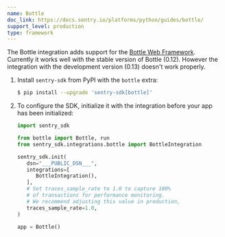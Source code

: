 ```yaml
---
name: Bottle
doc_link: https://docs.sentry.io/platforms/python/guides/bottle/
support_level: production
type: framework
---
```


<!-- * * * * * * * * * * * *  * * * * * * * ATTENTION * * * * * * * * * * * * * * * * * * * * * * * *
*                          UPDATES WILL NO LONGER BE REFLECTED IN SENTRY                            *
*                                                                                                   *
* We've successfully migrated all "getting started/wizard" documents to the main Sentry repository, *
* where you can find them in the folder named "gettingStartedDocs" ->                               *
* https://github.com/getsentry/sentry/tree/master/static/app/gettingStartedDocs.                    *
*                                                                                                   *
* Find more details about the project in the concluded Epic ->                                      *
* https://github.com/getsentry/sentry/issues/48144                                                  *
*                                                                                                   *
* This document is planned to be removed in the future. However, it has not been removed yet,       *
* primarily because self-hosted users depend on it to access instructions for setting up their      *
* platform. We need to come up with a solution before removing these docs.                          *
* * * * * * * * * * * *  * * * * * * * ATTENTION * * * * * * * * * * * * * * * * * * * * * * * * * -->

The Bottle integration adds support for the [Bottle Web Framework](https://bottlepy.org/).
Currently it works well with the stable version of Bottle (0.12).
However the integration with the development version (0.13) doesn't work properly.

1. Install `sentry-sdk` from PyPI with the `bottle` extra:

   ```bash
   $ pip install --upgrade 'sentry-sdk[bottle]'
   ```

2. To configure the SDK, initialize it with the integration before your app has been initialized:

   ```python
   import sentry_sdk

   from bottle import Bottle, run
   from sentry_sdk.integrations.bottle import BottleIntegration

   sentry_sdk.init(
      dsn="___PUBLIC_DSN___",
      integrations=[
         BottleIntegration(),
      ],
      # Set traces_sample_rate to 1.0 to capture 100%
      # of transactions for performance monitoring.
      # We recommend adjusting this value in production,
      traces_sample_rate=1.0,
   )

   app = Bottle()
   ```

<!-- TODO-ADD-VERIFICATION-EXAMPLE -->
